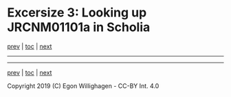 # Excersize 3: Looking up JRCNM01101a in Scholia

[prev](browsing.md) | [toc](./README.md) | [next](extending.md)

---

---

[prev](browsing.md) | [toc](./README.md) | [next](extending.md)

Copyright 2019 (C) Egon Willighagen - CC-BY Int. 4.0
